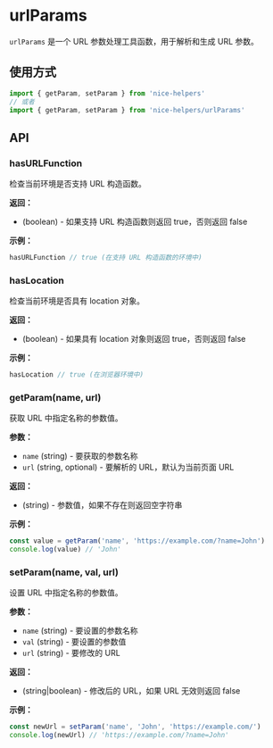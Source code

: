 # urlParams

`urlParams` 是一个 URL 参数处理工具函数，用于解析和生成 URL 参数。

## 使用方式

```javascript
import { getParam, setParam } from 'nice-helpers'
// 或者
import { getParam, setParam } from 'nice-helpers/urlParams'
```

## API

### hasURLFunction

检查当前环境是否支持 URL 构造函数。

**返回：**
- (boolean) - 如果支持 URL 构造函数则返回 true，否则返回 false

**示例：**
```javascript
hasURLFunction // true (在支持 URL 构造函数的环境中)
```

### hasLocation

检查当前环境是否具有 location 对象。

**返回：**
- (boolean) - 如果具有 location 对象则返回 true，否则返回 false

**示例：**
```javascript
hasLocation // true (在浏览器环境中)
```

### getParam(name, url)

获取 URL 中指定名称的参数值。

**参数：**
- `name` (string) - 要获取的参数名称
- `url` (string, optional) - 要解析的 URL，默认为当前页面 URL

**返回：**
- (string) - 参数值，如果不存在则返回空字符串

**示例：**
```javascript
const value = getParam('name', 'https://example.com/?name=John')
console.log(value) // 'John'
```

### setParam(name, val, url)

设置 URL 中指定名称的参数值。

**参数：**
- `name` (string) - 要设置的参数名称
- `val` (string) - 要设置的参数值
- `url` (string) - 要修改的 URL

**返回：**
- (string|boolean) - 修改后的 URL，如果 URL 无效则返回 false

**示例：**
```javascript
const newUrl = setParam('name', 'John', 'https://example.com/')
console.log(newUrl) // 'https://example.com/?name=John'
```